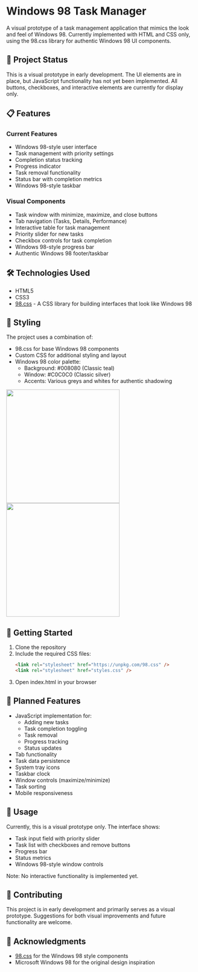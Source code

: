 # Windows 98 Task Manager

A visual prototype of a task management application that mimics the look and feel of Windows 98. Currently implemented with HTML and CSS only, using the 98.css library for authentic Windows 98 UI components.

## 🚧 Project Status

This is a visual prototype in early development. The UI elements are in place, but JavaScript functionality has not yet been implemented. All buttons, checkboxes, and interactive elements are currently for display only.

## 📋 Features

### Current Features
- Windows 98-style user interface
- Task management with priority settings
- Completion status tracking
- Progress indicator
- Task removal functionality
- Status bar with completion metrics
- Windows 98-style taskbar

### Visual Components
- Task window with minimize, maximize, and close buttons
- Tab navigation (Tasks, Details, Performance)
- Interactive table for task management
- Priority slider for new tasks
- Checkbox controls for task completion
- Windows 98-style progress bar
- Authentic Windows 98 footer/taskbar

## 🛠 Technologies Used
- HTML5
- CSS3
- [98.css]([https://unpkg.com/98.css](https://i.postimg.cc/02nX75MG/Screenshot-2025-01-26-at-9-01-56-PM.png)) - A CSS library for building interfaces that look like Windows 98

## 🎨 Styling

The project uses a combination of:
- 98.css for base Windows 98 components
- Custom CSS for additional styling and layout
- Windows 98 color palette:
  - Background: #008080 (Classic teal)
  - Window: #C0C0C0 (Classic silver)
  - Accents: Various greys and whites for authentic shadowing
 
 <p float="left">
<img src="https://i.postimg.cc/02nX75MG/Screenshot-2025-01-26-at-9-01-56-PM.png" width="300">
<img src="https://i.postimg.cc/3JYby0RJ/Screenshot-2025-01-26-at-9-01-46-PM.png" width="300">
</p> 



## 🚀 Getting Started

1. Clone the repository
2. Include the required CSS files:
    ```html
    <link rel="stylesheet" href="https://unpkg.com/98.css" />
    <link rel="stylesheet" href="styles.css" />
    ```
3. Open index.html in your browser

## 📝 Planned Features
- JavaScript implementation for:
  - Adding new tasks
  - Task completion toggling
  - Task removal
  - Progress tracking
  - Status updates
- Tab functionality
- Task data persistence
- System tray icons
- Taskbar clock
- Window controls (maximize/minimize)
- Task sorting
- Mobile responsiveness

## 🎯 Usage

Currently, this is a visual prototype only. The interface shows:
- Task input field with priority slider
- Task list with checkboxes and remove buttons
- Progress bar
- Status metrics
- Windows 98-style window controls

Note: No interactive functionality is implemented yet.

## 🤝 Contributing

This project is in early development and primarily serves as a visual prototype. Suggestions for both visual improvements and future functionality are welcome.

## 🙏 Acknowledgments
- [98.css](https://github.com/jdan/98.css) for the Windows 98 style components
- Microsoft Windows 98 for the original design inspiration
